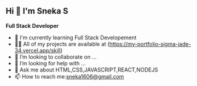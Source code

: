 ## Hi 👋 I'm Sneka S
 **Full Stack Developer**
- 🌱 I'm currently learning Full Stack Developement
- 👨‍💻 All of my projects are available at (https://my-portfolio-sigma-jade-34.vercel.app/skill)
- 👯 I’m looking to collaborate on ...
- 🤔 I’m looking for help with ...
- 💬 Ask me about HTML,CSS,JAVASCRIPT,REACT,NODEJS
- 📫 How to reach me:sneka1606@gmail.com
